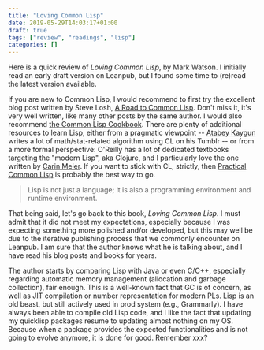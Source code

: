 ```yaml
---
title: "Loving Common Lisp"
date: 2019-05-29T14:03:17+01:00
draft: true
tags: ["review", "readings", "lisp"]
categories: []
---
```


Here is a quick review of _Loving Common Lisp_, by Mark Watson. I initially read an early draft version on Leanpub, but I found some time to (re)read the latest version available.

<!--more-->

If you are new to Common Lisp, I would recommend to first try the excellent blog post written by Steve Losh, [A Road to Common Lisp](http://stevelosh.com/blog/2018/08/a-road-to-common-lisp/). Don't miss it, it's very well written, like many other posts by the same author. I would also recommend [the Common Lisp Cookbook](https://lispcookbook.github.io/cl-cookbook/). There are plenty of additional resources to learn Lisp, either from a pragmatic viewpoint -- [Atabey Kaygun](https://web.itu.edu.tr/kaygun/) writes a lot of math/stat-related algorithm using CL on his Tumblr -- or from a more formal perspective: O'Reilly has a lot of dedicated textbooks targeting the "modern Lisp", aka Clojure, and I particularly love the one written by [Carin Meier](http://gigasquidsoftware.com). If you want to stick with CL, strictly, then [Practical Common Lisp](http://www.gigamonkeys.com/book/) is probably the best way to go.

> Lisp is not just a language; it is also a programming environment and runtime environment.

That being said, let's go back to this book, _Loving Common Lisp_. I must admit that it did not meet my expectations, especially because I was expecting something more polished and/or developed, but this may well be due to the iterative publishing process that we commonly encounter on Leanpub. I am sure that the author knows what he is talking about, and I have read his blog posts and books for years.

The author starts by comparing Lisp with Java or even C/C++, especially regarding automatic memory management (allocation and garbage collection), fair enough. This is a well-known fact that GC is of concern, as well as JIT compilation or number representation for modern PLs. Lisp is an old beast, but still actively used in prod system (e.g., Grammarly). I have always been able to compile old Lisp code, and I like the fact that updating my quicklisp packages resume to updating almost nothing on my OS. Because when a package provides the expected functionalities and is not going to evolve anymore, it is done for good. Remember xxx?
